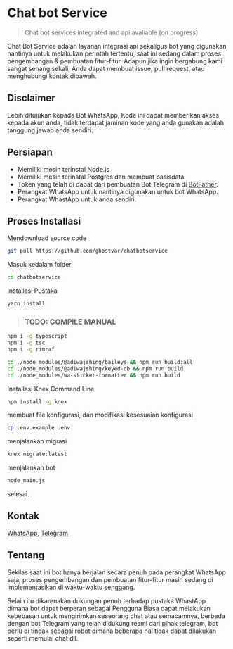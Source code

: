 # Chat bot Service
> Chat bot services integrated and api avaliable (on progress)

Chat Bot Service adalah layanan integrasi api sekaligus bot yang digunakan nantinya untuk melakukan perintah tertentu, saat ini sedang dalam proses pengembangan & pembuatan fitur-fitur. Adapun jika ingin bergabung kami sangat senang sekali, Anda dapat membuat issue, pull request, atau menghubungi kontak dibawah.

## Disclaimer
Lebih ditujukan kepada Bot WhatsApp, Kode ini dapat memberikan akses kepada akun anda, tidak terdapat jaminan kode yang anda gunakan adalah tanggung jawab anda sendiri.

## Persiapan
- Memiliki mesin terinstal Node.js
- Memiliki mesin terinstal Postgres dan membuat basisdata.
- Token yang telah di dapat dari pembuatan Bot Telegram di [BotFather](tg://resolve?domain=botfather).
- Perangkat WhatsApp untuk nantinya digunakan untuk bot WhatsApp.
- Perangkat WhastApp untuk anda sendiri.

## Proses Installasi
Mendownload source code
```bash
git pull https://github.com/ghostvar/chatbotservice
```
Masuk kedalam folder
```bash
cd chatbotservice
```
Installasi Pustaka
```bash
yarn install
```

> ### TODO: COMPILE MANUAL

```bash
npm i -g typescript
npm i -g tsc
npm i -g rimraf

cd ./node_modules/@adiwajshing/baileys && npm run build:all
cd ./node_modules/@adiwajshing/keyed-db && npm run build
cd ./node_modules/wa-sticker-formatter && npm run build
```

Installasi Knex Command Line
```bash
npm install -g knex
```
membuat file konfigurasi, dan modifikasi kesesuaian konfigurasi
```bash
cp .env.example .env
```
menjalankan migrasi
```bash
knex migrate:latest
```
menjalankan bot
```bash
node main.js
```
selesai.

## Kontak
[WhatsApp](https://wa.me/6282145186986), [Telegram](https://t.me/didinfakhrudin)

## Tentang
Sekilas saat ini bot hanya berjalan secara penuh pada perangkat WhatsApp saja, proses pengembangan dan pembuatan fitur-fitur masih sedang di implementasikan di waktu-waktu senggang.

Selain itu dikarenakan dukungan penuh terhadap pustaka WhastApp dimana bot dapat berperan sebagai Pengguna Biasa dapat melakukan kebebasan untuk mengirimkan seseorang chat atau semacamnya, berbeda dengan bot Telegram yang telah didukung resmi dari pihak telegram, bot perlu di tindak sebagai robot dimana beberapa hal tidak dapat dilakukan seperti memulai chat dll.

